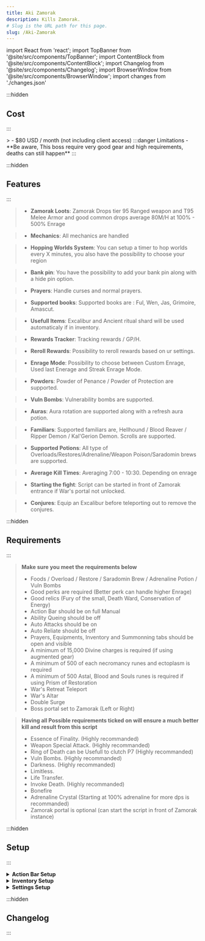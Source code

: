 ```yaml
---
title: Aki Zamorak
description: Kills Zamorak.
# Slug is the URL path for this page.
slug: /Aki-Zamorak
---
```


import React from 'react';
import TopBanner from '@site/src/components/TopBanner';
import ContentBlock from '@site/src/components/ContentBlock';
import Changelog from '@site/src/components/Changelog';
import BrowserWindow from '@site/src/components/BrowserWindow';
import changes from './changes.json'

<TopBanner title="Aki Zamorak" version="v1.0" author="Akisame" skill="Necromancy">
</TopBanner>

:::hidden

## Cost

:::

<ContentBlock title="Cost">
> - $80 USD / month (not including client access)
:::danger Limitations
- **Be aware, This boss require very good gear and high requirements, deaths can still happen**
:::
</ContentBlock>

:::hidden

## Features

:::

<ContentBlock title="Features">

> - **Zamorak Loots**: Zamorak Drops tier 95 Ranged weapon and T95 Melee Armor and good common drops average 80M/H at 100% - 500% Enrage

> - **Mechanics**: All mechanics are handled

> - **Hopping Worlds System**: You can setup a timer to hop worlds every X minutes, you also have the possibility to choose your region

> - **Bank pin**: You have the possibility to add your bank pin along with a hide pin option.

> - **Prayers**: Handle curses and normal prayers.

> - **Supported books**: Supported books are : Ful, Wen, Jas, Grimoire, Amascut.

> - **Usefull Items**: Excalibur and Ancient ritual shard will be used automaticaly if in inventory.

> - **Rewards Tracker**: Tracking rewards / GP/H.

> - **Reroll Rewards**: Possibility to reroll rewards based on ur settings.

> - **Enrage Mode**: Possibility to choose between Custom Enrage, Used last Enerage and Streak Enrage Mode.

> - **Powders**: Powder of Penance / Powder of Protection are supported.

> - **Vuln Bombs**: Vulnerability bombs are supported.

> - **Auras**: Aura rotation are supported along with a refresh aura potion.

> - **Familiars**: Supported familiars are, Hellhound / Blood Reaver / Ripper Demon / Kal'Gerion Demon. Scrolls are supported.

> - **Supported Potions**: All type of Overloads/Restores/Adrenaline/Weapon Poison/Saradomin brews are supported.

> - **Average Kill Times**: Averaging 7:00 - 10:30. Depending on enrage

> - **Starting the fight**: Script can be started in front of Zamorak entrance if War's portal not unlocked.

> - **Conjures**: Equip an Excalibur before teleporting out to remove the conjures.

</ContentBlock>

:::hidden

## Requirements

:::
<ContentBlock title="Requirements">

> **Make sure you meet the requirements below**
> - Foods / Overload / Restore / Saradomin Brew / Adrenaline Potion / Vuln Bombs
> - Good perks are required (Better perk can handle higher Enrage)
> - Good relics (Fury of the small, Death Ward, Conservation of Energy)
> - Action Bar should be on full Manual
> - Ability Queing should be off
> - Auto Attacks should be on
> - Auto Reliate should be off
> - Prayers, Equipments, Inventory and Summonning tabs should be open and visible
> - A minimum of 15,000 Divine charges is required (if using augmented gear)
> - A minimum of 500 of each necromancy runes and ectoplasm is required
> - A minimum of 500 Astal, Blood and Souls runes is required if using Prism of Restoration
> - War's Retreat Teleport
> - War's Altar
> - Double Surge
> - Boss portal set to Zamorak (Left or Right)
</ContentBlock>
<ContentBlock title="Optional Requirements">


> **Having all Possible requirements ticked on will ensure a much better kill and result from this script**
> - Essence of Finality. (Highly recommanded)
> - Weapon Special Attack. (Highly recommanded)
> - Ring of Death can be Usefull to clutch P7 (Highly recommanded)
> - Vuln Bombs. (Highly recommanded)
> - Darkness. (Highly recommanded)
> - Limitless.
> - Life Transfer.
> - Invoke Death. (Highly recommanded)
> - Bonefire
> - Adrenaline Crystal (Starting at 100% adrenaline for more dps is recommanded)
> - Zamorak portal is optional (can start the script in front of Zamorak instance)

</ContentBlock>
:::hidden

## Setup

:::
<ContentBlock title="Setup">

<details>
<summary><strong>Action Bar Setup</strong></summary>

![Action Bar](ActionBar.png)

> - Please make sure all mandatory abilities are on your bar.
> - Please make sure all optional abilities if options are checked. (Note Darkness, Invoke death, EOF, Weapon Special are highly recommanded for higher enrage) 

</details>

<details>
<summary><strong>Inventory Setup</strong></summary>

> **Make sure your preset contains the following**

![Gear ](Gear.png) ![Preset Example](Inventory.png)

> - Elder or slave overloads.
> - Vuln Bombs.
> - Powerburst of Vitality.
> - Saradomin Brews and Blue blubbers.
> - Restores potions.
> - Familiar with scrolls.
> - Necromancy runes, in your inventory or in your Nexus
> - Runes for Disruption Shield
> - Zuk cape.
> - Active dps book.

</details>

<details>
<summary><strong>Settings Setup</strong></summary>

> **General Settings**

![General Settings](GeneralSettings.png)

> **Equipment Settings**

![Equipment Settings](EquipmentSettings.png)

> **Spells And Prayers Settings**

![Spells And Prayers Settings](SpellsAndPrayersSettings.png)

> **Auras Settings**
> - I recommand Equilibrium if using Occultist's ring if not Mahjarrat

![Auras Settings](AurasSettings.png)

> **Healing Settings**
> - I recommand 55 For brews / 50 for foods / 90 for excalibur

![Healing Settings](HealingSettings.png)

> **Zamorak Settings**

![Zamorak Settings](ZamorakSettings.png)


</details>





</ContentBlock>

:::hidden

## Changelog

:::

<Changelog changes={changes}>

</Changelog>
